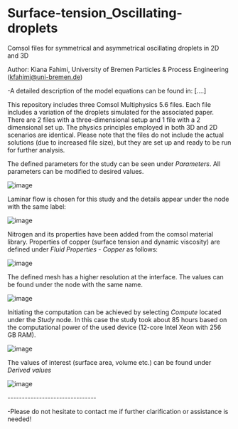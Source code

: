 # Surface-tension_Oscillating-droplets
Comsol files for symmetrical and asymmetrical oscillating droplets in 2D and 3D

Author: Kiana Fahimi, University of Bremen Particles & Process Engineering (kfahimi@uni-bremen.de)

-A detailed description of the model equations can be found in: [....]

This repository includes three Comsol Multiphysics 5.6 files. Each file includes a variation of the droplets simulated for the associated paper. There are 2 files with a three-dimensional setup and 1 file with a 2 dimensional set up. The physics principles employed in both 3D and 2D scenarios are identical. Please note that the files do not include the actual solutions (due to increased file size), but they are set up and ready to be run for further analysis.

The defined parameters for the study can be seen under *Parameters*. All parameters can be modified to desired values.

![image](https://user-images.githubusercontent.com/131758702/234258130-0633b9aa-d5f6-459b-9a8b-85050b1f9603.png)

Laminar flow is chosen for this study and the details appear under the node with the same label:
 
![image](https://user-images.githubusercontent.com/131758702/234259858-76b1eafa-550a-45b1-b766-3ffe04a5cf77.png)

Nitrogen and its properties have been added from the comsol material library. Properties of copper (surface tension and dynamic viscosity) are defined under *Fluid Properties - Copper* as follows:

![image](https://user-images.githubusercontent.com/131758702/234260529-0e2fea01-0604-4be3-9c48-8ebd56073f5a.png)

The defined mesh has a higher resolution at the interface. The values can be found under the node with the same name.

![image](https://user-images.githubusercontent.com/131758702/234266153-8cd7e4f7-e580-4ed9-aa87-6066be918502.png)

Initiating the computation can be achieved by selecting *Compute*  located under the *Study* node. In this case the study took about 85  hours based on the computational power of the used device (12-core Intel Xeon with 256 GB RAM).

![image](https://user-images.githubusercontent.com/131758702/234266655-bb6c6539-cf3a-45a5-bc14-e05074034d72.png)

The values of interest (surface area, volume etc.) can be found under *Derived values*

![image](https://user-images.githubusercontent.com/131758702/234267655-21954c88-b7b1-4a4b-b4f1-8899b413df30.png)

*-------------------------------*

-Please do not hesitate to contact me if further clarification or assistance is needed!


